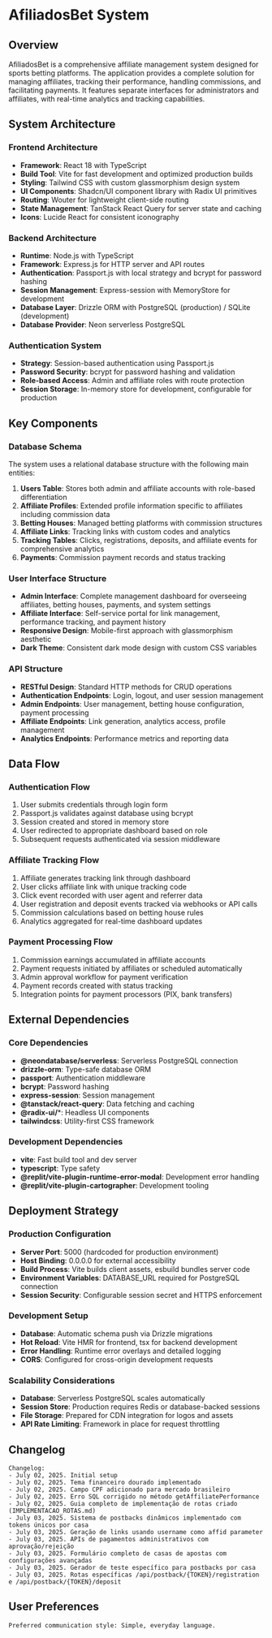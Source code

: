 # AfiliadosBet System

## Overview

AfiliadosBet is a comprehensive affiliate management system designed for sports betting platforms. The application provides a complete solution for managing affiliates, tracking their performance, handling commissions, and facilitating payments. It features separate interfaces for administrators and affiliates, with real-time analytics and tracking capabilities.

## System Architecture

### Frontend Architecture
- **Framework**: React 18 with TypeScript
- **Build Tool**: Vite for fast development and optimized production builds
- **Styling**: Tailwind CSS with custom glassmorphism design system
- **UI Components**: Shadcn/UI component library with Radix UI primitives
- **Routing**: Wouter for lightweight client-side routing
- **State Management**: TanStack React Query for server state and caching
- **Icons**: Lucide React for consistent iconography

### Backend Architecture
- **Runtime**: Node.js with TypeScript
- **Framework**: Express.js for HTTP server and API routes
- **Authentication**: Passport.js with local strategy and bcrypt for password hashing
- **Session Management**: Express-session with MemoryStore for development
- **Database Layer**: Drizzle ORM with PostgreSQL (production) / SQLite (development)
- **Database Provider**: Neon serverless PostgreSQL

### Authentication System
- **Strategy**: Session-based authentication using Passport.js
- **Password Security**: bcrypt for password hashing and validation
- **Role-based Access**: Admin and affiliate roles with route protection
- **Session Storage**: In-memory store for development, configurable for production

## Key Components

### Database Schema
The system uses a relational database structure with the following main entities:

1. **Users Table**: Stores both admin and affiliate accounts with role-based differentiation
2. **Affiliate Profiles**: Extended profile information specific to affiliates including commission data
3. **Betting Houses**: Managed betting platforms with commission structures
4. **Affiliate Links**: Tracking links with custom codes and analytics
5. **Tracking Tables**: Clicks, registrations, deposits, and affiliate events for comprehensive analytics
6. **Payments**: Commission payment records and status tracking

### User Interface Structure
- **Admin Interface**: Complete management dashboard for overseeing affiliates, betting houses, payments, and system settings
- **Affiliate Interface**: Self-service portal for link management, performance tracking, and payment history
- **Responsive Design**: Mobile-first approach with glassmorphism aesthetic
- **Dark Theme**: Consistent dark mode design with custom CSS variables

### API Structure
- **RESTful Design**: Standard HTTP methods for CRUD operations
- **Authentication Endpoints**: Login, logout, and user session management
- **Admin Endpoints**: User management, betting house configuration, payment processing
- **Affiliate Endpoints**: Link generation, analytics access, profile management
- **Analytics Endpoints**: Performance metrics and reporting data

## Data Flow

### Authentication Flow
1. User submits credentials through login form
2. Passport.js validates against database using bcrypt
3. Session created and stored in memory store
4. User redirected to appropriate dashboard based on role
5. Subsequent requests authenticated via session middleware

### Affiliate Tracking Flow
1. Affiliate generates tracking link through dashboard
2. User clicks affiliate link with unique tracking code
3. Click event recorded with user agent and referrer data
4. User registration and deposit events tracked via webhooks or API calls
5. Commission calculations based on betting house rules
6. Analytics aggregated for real-time dashboard updates

### Payment Processing Flow
1. Commission earnings accumulated in affiliate accounts
2. Payment requests initiated by affiliates or scheduled automatically
3. Admin approval workflow for payment verification
4. Payment records created with status tracking
5. Integration points for payment processors (PIX, bank transfers)

## External Dependencies

### Core Dependencies
- **@neondatabase/serverless**: Serverless PostgreSQL connection
- **drizzle-orm**: Type-safe database ORM
- **passport**: Authentication middleware
- **bcrypt**: Password hashing
- **express-session**: Session management
- **@tanstack/react-query**: Data fetching and caching
- **@radix-ui/***: Headless UI components
- **tailwindcss**: Utility-first CSS framework

### Development Dependencies
- **vite**: Fast build tool and dev server
- **typescript**: Type safety
- **@replit/vite-plugin-runtime-error-modal**: Development error handling
- **@replit/vite-plugin-cartographer**: Development tooling

## Deployment Strategy

### Production Configuration
- **Server Port**: 5000 (hardcoded for production environment)
- **Host Binding**: 0.0.0.0 for external accessibility
- **Build Process**: Vite builds client assets, esbuild bundles server code
- **Environment Variables**: DATABASE_URL required for PostgreSQL connection
- **Session Security**: Configurable session secret and HTTPS enforcement

### Development Setup
- **Database**: Automatic schema push via Drizzle migrations
- **Hot Reload**: Vite HMR for frontend, tsx for backend development
- **Error Handling**: Runtime error overlays and detailed logging
- **CORS**: Configured for cross-origin development requests

### Scalability Considerations
- **Database**: Serverless PostgreSQL scales automatically
- **Session Store**: Production requires Redis or database-backed sessions
- **File Storage**: Prepared for CDN integration for logos and assets
- **API Rate Limiting**: Framework in place for request throttling

## Changelog

```
Changelog:
- July 02, 2025. Initial setup
- July 02, 2025. Tema financeiro dourado implementado
- July 02, 2025. Campo CPF adicionado para mercado brasileiro
- July 02, 2025. Erro SQL corrigido no método getAffiliatePerformance
- July 02, 2025. Guia completo de implementação de rotas criado (IMPLEMENTACAO_ROTAS.md)
- July 03, 2025. Sistema de postbacks dinâmicos implementado com tokens únicos por casa
- July 03, 2025. Geração de links usando username como affid parameter
- July 03, 2025. APIs de pagamentos administrativos com aprovação/rejeição
- July 03, 2025. Formulário completo de casas de apostas com configurações avançadas
- July 03, 2025. Gerador de teste específico para postbacks por casa
- July 03, 2025. Rotas específicas /api/postback/{TOKEN}/registration e /api/postback/{TOKEN}/deposit
```

## User Preferences

```
Preferred communication style: Simple, everyday language.
```